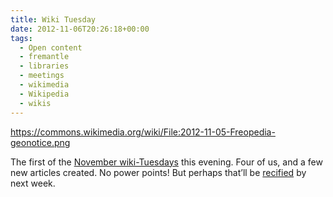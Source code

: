 ```yaml
---
title: Wiki Tuesday
date: 2012-11-06T20:26:18+00:00
tags:
  - Open content
  - fremantle
  - libraries
  - meetings
  - wikimedia
  - Wikipedia
  - wikis
---
```


https://commons.wikimedia.org/wiki/File:2012-11-05-Freopedia-geonotice.png

The first of the [November wiki-Tuesdays](http://en.wikipedia.org/wiki/Wikipedia:GLAM/Freopedia) this evening. Four of us, and a few new articles created. No power points! But perhaps that’ll be [recified](http://freoview.wordpress.com/2012/11/07/fremantle-library-power-ban-for-laptops/) by next week.
